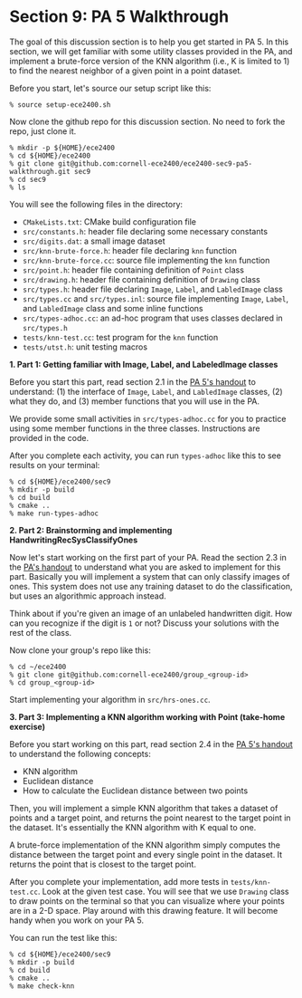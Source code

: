 Section 9: PA 5 Walkthrough
===========================

The goal of this discussion section is to help you get started in PA 5. In
this section, we will get familiar with some utility classes provided in
the PA, and implement a brute-force version of the KNN algorithm (i.e., K
is limited to 1) to find the nearest neighbor of a given point in a point
dataset.

Before you start, let's source our setup script like this:

```
% source setup-ece2400.sh
```

Now clone the github repo for this discussion section. No need to fork the
repo, just clone it.

```
% mkdir -p ${HOME}/ece2400
% cd ${HOME}/ece2400
% git clone git@github.com:cornell-ece2400/ece2400-sec9-pa5-walkthrough.git sec9
% cd sec9
% ls
```

You will see the following files in the directory:

- `CMakeLists.txt`: CMake build configuration file
- `src/constants.h`: header file declaring some necessary constants
- `src/digits.dat`: a small image dataset
- `src/knn-brute-force.h`: header file declaring `knn` function
- `src/knn-brute-force.cc`: source file implementing the `knn` function
- `src/point.h`: header file containing definition of `Point` class
- `src/drawing.h`: header file containing definition of `Drawing` class
- `src/types.h`: header file declaring `Image`, `Label`, and `LabledImage`
  class
- `src/types.cc` and `src/types.inl`: source file implementing `Image`,
  `Label`, and `LabledImage` class and some inline functions
- `src/types-adhoc.cc`: an ad-hoc program that uses classes declared in
  `src/types.h`
- `tests/knn-test.cc`: test program for the `knn` function
- `tests/utst.h`: unit testing macros

**1. Part 1: Getting familiar with Image, Label, and LabeledImage classes**

Before you start this part, read section 2.1 in the [PA 5's
handout](https://www.csl.cornell.edu/courses/ece2400/handouts/ece2400-pa5-sys.pdf)
to understand: (1) the interface of `Image`, `Label`, and `LabledImage`
classes, (2) what they do, and (3) member functions that you will use in
the PA.

We provide some small activities in `src/types-adhoc.cc` for you to
practice using some member functions in the three classes. Instructions are
provided in the code.

After you complete each activity, you can run `types-adhoc` like this to
see results on your terminal:

```
% cd ${HOME}/ece2400/sec9
% mkdir -p build
% cd build
% cmake ..
% make run-types-adhoc
```

**2. Part 2: Brainstorming and implementing HandwritingRecSysClassifyOnes**

Now let's start working on the first part of your PA. Read the section 2.3
in the [PA's
handout](https://www.csl.cornell.edu/courses/ece2400/handouts/ece2400-pa5-sys.pdf)
to understand what you are asked to implement for this part. Basically you
will implement a system that can only classify images of ones. This system
does not use any training dataset to do the classification, but uses an
algorithmic approach instead.

Think about if you're given an image of an unlabeled handwritten digit. How
can you recognize if the digit is `1` or not? Discuss your solutions with
the rest of the class.

Now clone your group's repo like this:

```
% cd ~/ece2400
% git clone git@github.com:cornell-ece2400/group_<group-id>
% cd group_<group-id>
```

Start implementing your algorithm in `src/hrs-ones.cc`.

**3. Part 3: Implementing a KNN algorithm working with Point (take-home
exercise)**

Before you start working on this part, read section 2.4 in the [PA 5's
handout](https://www.csl.cornell.edu/courses/ece2400/handouts/ece2400-pa5-sys.pdf)
to understand the following concepts:

- KNN algorithm
- Euclidean distance
- How to calculate the Euclidean distance between two points

Then, you will implement a simple KNN algorithm that takes a dataset of
points and a target point, and returns the point nearest to the target
point in the dataset. It's essentially the KNN algorithm with K equal to
one.

A brute-force implementation of the KNN algorithm simply computes the
distance between the target point and every single point in the dataset. It
returns the point that is closest to the target point.

After you complete your implementation, add more tests in
`tests/knn-test.cc`. Look at the given test case. You will see that we use
`Drawing` class to draw points on the terminal so that you can visualize
where your points are in a 2-D space. Play around with this drawing
feature. It will become handy when you work on your PA 5.

You can run the test like this:

```
% cd ${HOME}/ece2400/sec9
% mkdir -p build
% cd build
% cmake ..
% make check-knn
```
